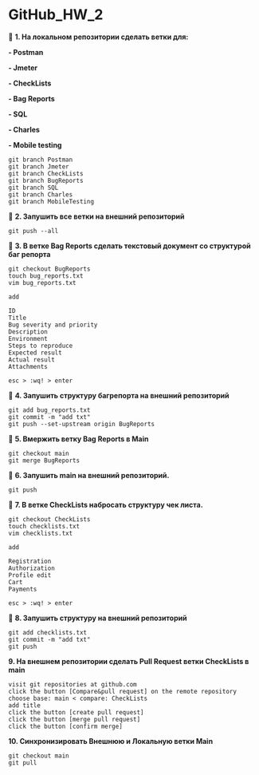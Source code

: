 # GitHub_HW_2

:small_blue_diamond: **1. На локальном репозитории сделать ветки для:**

**- Postman**

**- Jmeter**

**- CheckLists**

**- Bag Reports**

**- SQL**

**- Charles**

**- Mobile testing**

    git branch Postman
    git branch Jmeter
    git branch CheckLists
    git branch BugReports
    git branch SQL
    git branch Charles
    git branch MobileTesting



:small_blue_diamond: **2. Запушить все ветки на внешний репозиторий**

    git push --all

:small_blue_diamond: **3. В ветке Bag Reports сделать текстовый документ со структурой баг репорта**

    git checkout BugReports
    touch bug_reports.txt
    vim bug_reports.txt

    add

    ID
    Title
    Bug severity and priority
    Description
    Environment
    Steps to reproduce
    Expected result
    Actual result
    Attachments

    esc > :wq! > enter

:small_blue_diamond: **4. Запушить структуру багрепорта на внешний репозиторий**

    git add bug_reports.txt
    git commit -m "add txt"
    git push --set-upstream origin BugReports 

:small_blue_diamond: **5. Вмержить ветку Bag Reports в Main**

    git checkout main
    git merge BugReports

:small_blue_diamond: **6. Запушить main на внешний репозиторий.**

    git push

:small_blue_diamond: **7. В ветке CheckLists набросать структуру чек листа.**

    git checkout CheckLists
    touch checklists.txt
    vim checklists.txt
    
    add
    
    Registration
    Authorization
    Profile edit
    Cart
    Payments
    
    esc > :wq! > enter

:small_blue_diamond: **8. Запушить структуру на внешний репозиторий**

    git add checklists.txt
    git commit -m "add txt"
    git push

**9. На внешнем репозитории сделать Pull Request ветки CheckLists в main**

    visit git repositories at github.com
    click the button [Compare&pull request] on the remote repository
    choose base: main < compare: CheckLists
    add title
    click the button [create pull request]
    click the button [merge pull request]
    click the button [confirm merge]

**10. Синхронизировать Внешнюю и Локальную ветки Main**

    git checkout main
    git pull

